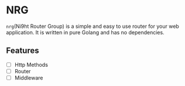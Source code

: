 # NRG
`nrg`(Ni9ht Router Group) is a simple and easy to use router for your web application. It is written in pure Golang and has no dependencies.

## Features
- [ ] Http Methods
- [ ] Router
- [ ] Middleware